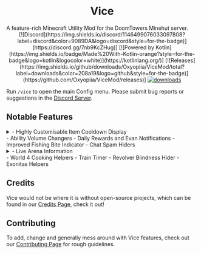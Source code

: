 <h1 align="center">Vice</h1>
A feature-rich Minecraft Utility Mod for the DoomTowers Minehut server.

<div align="center">
	[![Discord](https://img.shields.io/discord/1146499076033097808?label=discord&color=9089DA&logo=discord&style=for-the-badge)](https://discord.gg/7nb9KcZHug)]
	[![Powered by Kotlin](https://img.shields.io/badge/Made%20With-Kotlin-orange?style=for-the-badge&logo=kotlin&logocolor=white)](https://kotlinlang.org/)]
	[![Releases](https://img.shields.io/github/downloads/Oxyopiia/ViceMod/total?label=downloads&color=208a19&logo=github&style=for-the-badge)](https://github.com/Oxyopiia/ViceMod/releases)]
	<a href="https://github.com/Skytils/SkytilsMod/releases" target="_blank">
    	<img alt="downloads" src="https://img.shields.io/github/v/release/Skytils/SkytilsMod?color=4166f5&style=flat-square" />
  	</a>
</div>

Run `/vice` to open the main Config menu.
Please submit bug reports or suggestions in the [Discord Server](https://discord.gg/7nb9KcZHug).

## Notable Features
<details><summary>- Highly Customisable Item Cooldown Display</summary>
	Renders a cooldown background for specific DoomTowers items, such as the Burger Blade, in the hotbar.
	- 4 Unique Display Modes: Vanilla, Static, Fade, and Text Only,
	- A toggleable timer to accompany the background,
	- A toggleable timer next to the crosshair for quick viewing,
	- A toggle to display if a Cooldown is locked behind an unequipped set.
</details>
- Ability Volume Changers 
- Daily Rewards and Evan Notifications
- Improved Fishing Bite Indicator
- Chat Spam Hiders
<details><summary>- Live Arena Information</summary>
	Displays useful statistics on-screen during an Arena session, with many optional settings for customisability:
	- Wave Time
	- Mobs Remaining
	- Mob Effects
	- Projected Drops and Drop Rates
</details>
- World 4 Cooking Helpers
- Train Timer
- Revolver Blindness Hider
- Exonitas Helpers

## Credits
Vice would not be where it is without open-source projects, which can be found in our [Credits Page](https://github.com/Oxyopiia/ViceMod/blob/master/CREDITS.md "Credits"), check it out!

## Contributing
To add, change and generally mess around with Vice features, check out our [Contributing Page](https://github.com/Oxyopiia/ViceMod/blob/master/CONTRIBUTING.md "Contributing") for rough guidelines.
